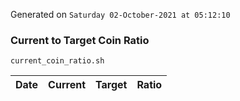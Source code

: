 Generated on `Saturday 02-October-2021 at 05:12:10`

### Current to Target Coin Ratio
`current_coin_ratio.sh`

Date|Current|Target|Ratio
---|---|---|---
